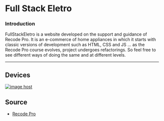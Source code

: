 # Full Stack Eletro


### Introduction

<p>
   FullStackEletro is a website developed on the support and guidance of Recode Pro. It is an e-commerce of home appliances in which it starts with classic versions of development such as HTML, CSS and JS ... as the Recode Pro course evolves, project undergoes refactorings. So feel free to see different ways of doing the same and at different levels.
</p>
<hr/>






## Devices
<a href="https://imgbox.com/PrZNq7CC" target="_blank"><img src="https://images2.imgbox.com/d3/87/PrZNq7CC_o.png" alt="image host"/></a>


## Source

<ul>
  <li><a href="https://www.recodepro.org.br/">Recode Pro</a></li>
</ul>
